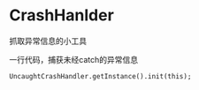 # CrashHanlder
抓取异常信息的小工具

一行代码，捕获未经catch的异常信息

```
UncaughtCrashHandler.getInstance().init(this);
```
